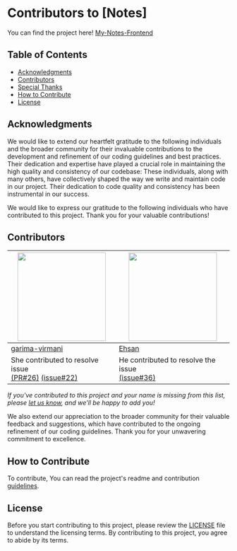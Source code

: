 # Contributors to [Notes]

You can find the project here! [My-Notes-Frontend](https://github.com/pythonpioneer/my-notes-frontend)

## Table of Contents

- [Acknowledgments](#acknowledgments)
- [Contributors](#contributors)
- [Special Thanks](#special-thanks)
- [How to Contribute](#how-to-contribute)
- [License](#license)


## Acknowledgments

We would like to extend our heartfelt gratitude to the following individuals and the broader community for their invaluable contributions to the development and refinement of our coding guidelines and best practices. Their dedication and expertise have played a crucial role in maintaining the high quality and consistency of our codebase:
These individuals, along with many others, have collectively shaped the way we write and maintain code in our project. Their dedication to code quality and consistency has been instrumental in our success.

We would like to express our gratitude to the following individuals who have contributed to this project. Thank you for your valuable contributions!


## Contributors

| <img src="https://avatars.githubusercontent.com/u/110678882?v=4" width="200" height="200"> | <img src="https://avatars.githubusercontent.com/u/71951269?v=4" width="200" height="200"> |
|---|---|
| [garima-virmani](https://github.com/garima-virmani) | [Ehsan](https://github.com/Ehsan-Yari) |
| She contributed to resolve issue<br> [(PR#26)](https://github.com/pythonpioneer/my-notes-frontend/pull/26) [(issue#22)](https://github.com/pythonpioneer/my-notes-frontend/issues/22) | He contributed to resolve the issue <br> [(issue#36)](https://github.com/pythonpioneer/my-notes-frontend/issues/36) | 

*If you've contributed to this project and your name is missing from this list, please [let us know](mailto:kumarhritiksinha@gmail.com), and we'll be happy to add you!*

We also extend our appreciation to the broader community for their valuable feedback and suggestions, which have contributed to the ongoing refinement of our coding guidelines.
Thank you for your unwavering commitment to excellence.


## How to Contribute

To contribute, You can read the project's readme and contribution [guidelines](https://github.com/pythonpioneer/pythonpioneer/blob/main/guidelines/CONTRIBUTING.md).


## License

Before you start contributing to this project, please review the [LICENSE](https://github.com/pythonpioneer/my-notes-frontend/blob/master/LICENSE) file to understand the licensing terms. By contributing to this project, you agree to abide by its terms.
